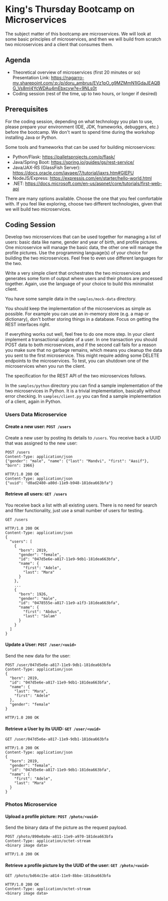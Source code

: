 # King's Thursday Bootcamp on Microservices

The subject matter of this bootcamp are microservices. We will look at some basic
principles of microservices, and then we will build from scratch two microservices
and a client that consumes them.

## Agenda

- Theoretical overview of microservices (first 20 minutes or so)
Presentation Link: https://nagarro-my.sharepoint.com/:p:/p/doru_ambrus/EVz1pO_g9MZMmN1IGdaJEAQBG_Vs8mI4YcWDAu4mEbxcyw?e=9NLs0t
- Coding session (rest of the time, up to two hours, or longer if desired)

## Prerequisites

For the coding session, depending on what technology you plan to use, please prepare
your environment (IDE, JDK, frameworks, debuggers, etc.) before the bootcamp. We don't
want to spend time during the workshop installing Java or Python.

Some tools and frameworks that can be used for building microservices:

* Python/Flask: https://palletsprojects.com/p/flask/
* Java/Spring Boot: https://spring.io/guides/gs/rest-service/
* Java/JAX-RS (GlassFish Server):  https://docs.oracle.com/javaee/7/tutorial/jaxrs.htm#GIEPU
* NodeJS/Express: https://expressjs.com/en/starter/hello-world.html
* .NET: https://docs.microsoft.com/en-us/aspnet/core/tutorials/first-web-api

There are many options available. Choose the one that you feel comfortable with. If
you feel like exploring, choose two different technologies, given that we will build
two microservices.

## Coding Session

Develop two microservices that can be used together for managing a list of users:
basic data like name, gender and year of birth, and profile pictures. One
microservice will manage the basic data, the other one will manage the profile
pictures. Use the programming language(s) of your choice for building the two microservices.
Feel free to even use different languages for the two.

Write a very simple client that orchestrates the two microservices and generates 
some form of output where users and their photos are processed together. Again, use the language
of your choice to build this minimalist client.

You have some sample data in the `samples/mock-data` directory.

You should keep the implementation of the microservices as simple as possible. For
example you can use an in-memory store (e.g. a map or dictionary), don't bother
storing things in a database. Focus on getting the REST interfaces right.

If everything works out well, feel free to do one more step. In your client implement
a transactional update of a user. In one transaction you should POST data to both 
microservices, and if the second call fails for a reason you make sure that no garbage
remains, which means you cleanup the data you sent to the first microservice. This 
might require adding some DELETE endpoints to the microservices. To test, you can 
shutdown one of the microservices when you run the client.

The specification for the REST API of the two microservices follows.

In the `samples/python` directory you can find a sample implementation of the two 
microservices in Python. It is a trivial implementation, basically without error
checking. In `samples/client.py` you can find a sample implementation of a client,
again in Python.

### Users Data Microservice

#### Create a new user: `POST /users`

Create a new user by posting its details to `/users`. You receive back a UUID that
was assigned to the new user:

```
POST /users
Content-Type: application/json
{"gender": "male", "name": {"last": "Mandvi", "first": "Aasif"}, "born": 1966}
```

```
HTTP/1.0 200 OK
Content-Type: application/json
{"uuid": "d0ad2480-a80d-11e9-b948-181dea663bfa"}
```

#### Retrieve all users: `GET /users`

You receive back a list with all existing users. There is no need for search and
filter functionality, just use a small number of users for testing.

```
GET /users
```

```
HTTP/1.0 200 OK
Content-Type: application/json
{
  "users": [
    {
      "born": 2019, 
      "gender": "female", 
      "id": "047d5e6e-a817-11e9-9db1-181dea663bfa", 
      "name": {
        "first": "Adele", 
        "last": "Mara"
      }
    }, 
    ...
    {
      "born": 1926, 
      "gender": "male", 
      "id": "0478555e-a817-11e9-a1f3-181dea663bfa", 
      "name": {
        "first": "Abdus", 
        "last": "Salam"
      }
    }
  ]
}
```

#### Update a User: `POST /user/<uuid>`

Send the new data for the user:

```
POST /user/047d5e6e-a817-11e9-9db1-181dea663bfa
Content-Type: application/json
{
  "born": 2019,
  "id": "047d5e6e-a817-11e9-9db1-181dea663bfa",
  "name": {
    "last": "Mara",
    "first": "Adele"
  },
  "gender": "female"
}
```

```
HTTP/1.0 200 OK
```

#### Retrieve a User by its UUID: `GET /user/<uuid>`

```
GET /user/047d5e6e-a817-11e9-9db1-181dea663bfa
```

```
HTTP/1.0 200 OK
Content-Type: application/json
{
  "born": 2019, 
  "gender": "female", 
  "id": "047d5e6e-a817-11e9-9db1-181dea663bfa", 
  "name": {
    "first": "Adele", 
    "last": "Mara"
  }
}
```

### Photos Microservice

#### Upload a profile picture: `POST /photo/<uuid>`

Send the binary data of the picture as the request payload.

```
POST /photo/890e0a9e-a811-11e9-a970-181dea663bfa
Content-Type: application/octet-stream
<binary image data>
```

```
HTTP/1.0 200 OK
```

#### Retrieve a profile picture by the UUID of the user: `GET /photo/<uuid>`

```
GET /photo/bd64c15e-a814-11e9-8bbe-181dea663bfa
```

```
HTTP/1.0 200 OK
Content-Type: application/octet-stream
<binary image data>
```

